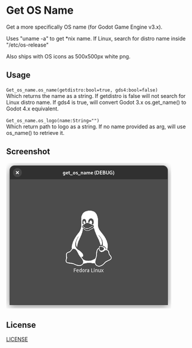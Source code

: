 # Get OS Name

Get a more specifically OS name (for Godot Game Engine v3.x).

Uses "uname -a" to get *nix name. If Linux, search for distro name inside "/etc/os-release"

Also ships with OS icons as 500x500px white png.

## Usage

`Get_os_name.os_name(getdistro:bool=true, gds4:bool=false)`  
Which returns the name as a string. If getdistro is false will not search for Linux distro name. If gds4 is true, will convert Godot 3.x os.get_name() to Godot 4.x equivalent.

`Get_os_name.os_logo(name:String="")`  
Which return path to logo as a string. If no name provided as arg, will use os_name() to retrieve it.

## Screenshot

![Example](Example.png)

## License

[LICENSE](LICENSE)